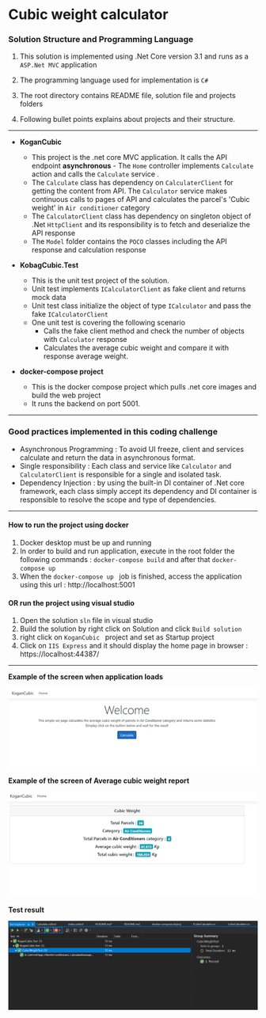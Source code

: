 ﻿# Cubic weight calculator


### Solution Structure and Programming Language 
1. This solution is implemented using .Net Core version 3.1 and runs as a `ASP.Net MVC` application 
2. The programming language used for implementation is `C#`

3.  The root directory contains README file, solution file and projects folders  

4. Following bullet points explains about projects and their structure.
--- 
 - <b> KoganCubic</b>
    - This project is the .net core MVC application. It calls the API endpoint <b>asynchronous</b>   - The `Home` controller implements  `Calculate` action and calls the `Calculate` service . 
    - The `Calculate` class has dependency on `CalculaterClient` for getting the content from API. The `Calculator` service makes continuous calls to pages of API and calculates the parcel's 'Cubic weight' in `Air conditioner` category
    - The `CalculatorClient` class has dependency on singleton object of .Net `HttpClient` and its responsibility is to fetch and deserialize the  API response 
    - The `Model` folder contains the `POCO` classes including the API response and calculation response
- <b>KobagCubic.Test </b>
  - This is the unit test project of the solution. 
  - Unit test implements `ICalculatorClient` as fake client and returns mock data
  - Unit test class initialize the object of type `ICalculator` and pass the fake `ICalculatorClient`
  - One unit test is covering the following  scenario
      -  Calls the fake client method and check the number of objects with `Calculator` response 
       - Calculates the average cubic weight and compare it with response average weight.
  
- <b>docker-compose project </b>
  - This is the docker compose project which pulls .net core images and build the web project 
  - It runs the backend on port 5001.
  
---
### Good practices implemented in this coding challenge
- Asynchronous Programming : To avoid UI freeze, client and services calculate and return the data in asynchronous format.
- Single responsibility : Each class and service like `Calculator` and `CalculatorClient` is responsible for a single and isolated task.
- Dependency Injection : by using the built-in DI container of .Net core framework, each class simply accept its dependency and DI container is responsible to resolve the scope and type of dependencies. 

---
#### How to run the project using docker 

1. Docker desktop must be up and running
2. In order to build and run application, execute in the root folder the following commands : `docker-compose build` and after that `docker-compose up` 
3. When the `docker-compose up ` job is finished, access the application using this url : http://localhost:5001

#### OR  run the project using visual studio
1. Open the solution `sln` file in visual studio
2. Build the solution by right click on Solution and click `Build solution` 
3. right click on `KoganCubic ` project and set as Startup project
4. Click on `IIS Express` and it should display the home page in browser : https://localhost:44387/

---
<b>Example of the screen when application loads</b>

![File](./Images/file.PNG)

<b>Example of the screen of Average cubic weight report</b>

![File2](./Images/file2.PNG)

<b> Test result </b>

![File3](./Images/file3.PNG)
